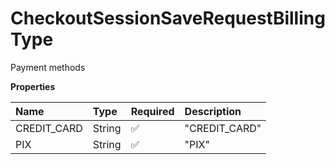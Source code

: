 # CheckoutSessionSaveRequestBillingType

Payment methods

**Properties**

| Name        | Type   | Required | Description   |
| :---------- | :----- | :------- | :------------ |
| CREDIT_CARD | String | ✅       | "CREDIT_CARD" |
| PIX         | String | ✅       | "PIX"         |

<!-- This file was generated by liblab | https://liblab.com/ -->
